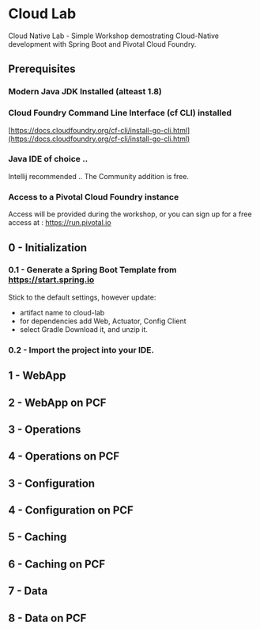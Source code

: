 # Cloud Lab

Cloud Native Lab - Simple Workshop demostrating Cloud-Native development with Spring Boot and Pivotal Cloud Foundry.

## Prerequisites

### Modern Java JDK Installed (alteast 1.8)

### Cloud Foundry Command Line Interface (cf CLI) installed

[https://docs.cloudfoundry.org/cf-cli/install-go-cli.html](https://docs.cloudfoundry.org/cf-cli/install-go-cli.html)

### Java IDE of choice ..

Intellij recommended .. The Community addition is free.

### Access to a Pivotal Cloud Foundry instance

Access will be provided during the workshop, or you can sign up for a free access at : https://run.pivotal.io

## 0 - Initialization
### 0.1 - Generate a Spring Boot Template from https://start.spring.io
Stick to the default settings, however update:
- artifact name to cloud-lab
- for dependencies add Web, Actuator, Config Client
- select Gradle
Download it, and unzip it.
### 0.2 - Import the project into your IDE.
## 1 - WebApp
## 2 - WebApp on PCF
## 3 - Operations
## 4 - Operations on PCF
## 3 - Configuration
## 4 - Configuration on PCF
## 5 - Caching
## 6 - Caching on PCF
## 7 - Data
## 8 - Data on PCF